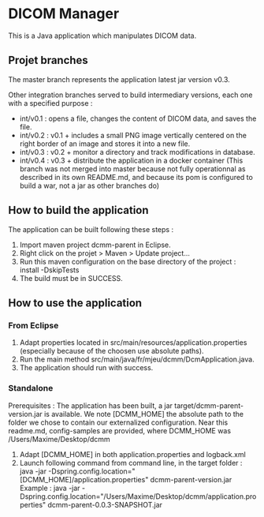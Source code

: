 # DICOM Manager

This is a Java application which manipulates DICOM data.

## Projet branches

The master branch represents the application latest jar version v0.3. 

Other integration branches served to build intermediary versions, each one with a specified purpose :
* int/v0.1 : opens a file, changes the content of DICOM data, and saves the file.
* int/v0.2 : v0.1 + includes a small PNG image vertically centered on the right border of an image and stores it into a new file.
* int/v0.3 : v0.2 + monitor a directory and track modifications in database.
* int/v0.4 : v0.3 + distribute the application in a docker container (This branch was not merged into master because not fully operationnal as described in its own README.md, and because its pom is configured to build a war, not a jar as other branches do)

## How to build the application

The application can be built following these steps :
1. Import maven project dcmm-parent in Eclipse.
2. Right click on the projet > Maven > Update project...
3. Run this maven configuration on the base directory of the project : install -DskipTests
4. The build must be in SUCCESS.

## How to use the application

### From Eclipse

1. Adapt properties located in src/main/resources/application.properties (especially because of the choosen use absolute paths).
2. Run the main method src/main/java/fr/mjeu/dcmm/DcmApplication.java.
3. The application should run with success.

### Standalone

Prerequisites : The application has been built, a jar target/dcmm-parent-version.jar is available.
We note [DCMM_HOME] the absolute path to the folder we chose to contain our externalized configuration.
Near this readme.md, config-samples are provided, where DCMM_HOME was /Users/Maxime/Desktop/dcmm

1. Adapt [DCMM_HOME] in both application.properties and logback.xml
2. Launch following command from command line, in the target folder :
java -jar -Dspring.config.location="[DCMM_HOME]/application.properties" dcmm-parent-version.jar
Example :
java -jar -Dspring.config.location="/Users/Maxime/Desktop/dcmm/application.properties" dcmm-parent-0.0.3-SNAPSHOT.jar
